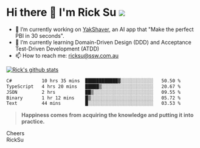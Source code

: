 # Hi there 👋 I'm Rick Su ![](https://komarev.com/ghpvc/?username=ricksu978)
<!--
**ricksu978/ricksu978** is a ✨ _special_ ✨ repository because its `README.md` (this file) appears on your GitHub profile.

Here are some ideas to get you started:
-->
- 🔭 I’m currently working on [YakShaver](https://yakshaver.ai/), an AI app that "Make the perfect PBI in 30 seconds".
- 🌱 I’m currently learning Domain-Driven Design (DDD) and Acceptance Test-Driven Development (ATDD)
- 📫 How to reach me: ricksu@ssw.com.au
<!--
- 👯 I’m looking to collaborate on ...
- 🤔 I’m looking for help with ...
- 💬 Ask me about ...
-->
<!--
- 😄 Pronouns: ...
- ⚡ Fun fact: ...
-->
[![Rick's github stats](https://github-readme-stats.vercel.app/api?username=ricksu978&theme=dark)](https://github.com/ricksu978/ricksu978)

<!--START_SECTION:waka-->

```txt
C#           10 hrs 35 mins  ████████████▓░░░░░░░░░░░░   50.50 %
TypeScript   4 hrs 20 mins   █████▒░░░░░░░░░░░░░░░░░░░   20.67 %
JSON         2 hrs           ██▒░░░░░░░░░░░░░░░░░░░░░░   09.55 %
Binary       1 hr 12 mins    █▒░░░░░░░░░░░░░░░░░░░░░░░   05.72 %
Text         44 mins         █░░░░░░░░░░░░░░░░░░░░░░░░   03.53 %
```

<!--END_SECTION:waka-->

> **Happiness comes from acquiring the knowledge and putting it into practice.**

Cheers  
RickSu 
